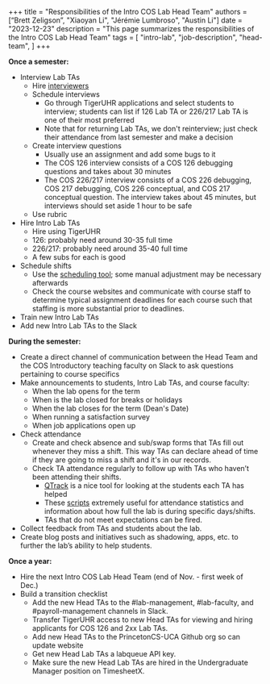 +++
title = "Responsibilities of the Intro COS Lab Head Team"
authors = [“Brett Zeligson”, "Xiaoyan Li", "Jérémie Lumbroso", "Austin Li"]
date = "2023-12-23"
description = "This page summarizes the responsibilities of the Intro COS Lab Head Team"
tags = [
    "intro-lab",
    "job-description",
    "head-team",
]
+++

**Once a semester:**

- Interview Lab TAs
  - Hire [interviewers](https://introlab.cs.princeton.edu/responsibilities-of-the-intro-cos-lab-interviewers/)
  - Schedule interviews
    - Go through TigerUHR applications and select students to interview; students can list if 126 Lab TA or 226/217 Lab TA is one of their most preferred
    - Note that for returning Lab TAs, we don't reinterview; just check their attendance from last semester and make a decision
  - Create interview questions
    - Usually use an assignment and add some bugs to it
    - The COS 126 interview consists of a COS 126 debugging questions and takes about 30 minutes
    - The COS 226/217 interview consists of a COS 226 debugging, COS 217 debugging, COS 226 conceptual, and COS 217 conceptual question. The interview takes about 45 minutes, but interviews should set aside 1 hour to be safe
  - Use rubric
- Hire Intro Lab TAs
  - Hire using TigerUHR
  - 126: probably need around 30-35 full time
  - 226/217: probably need around 35-40 full time
  - A few subs for each is good
- Schedule shifts
  - Use the [scheduling tool](https://labta-scheduler.herokuapp.com/); some manual adjustment may be necessary afterwards
  - Check the course websites and communicate with course staff to determine typical assignment deadlines for each course such that staffing is more substantial prior to deadlines.
- Train new Intro Lab TAs
- Add new Intro Lab TAs to the Slack

**During the semester:**

- Create a direct channel of communication between the Head Team and the COS Introductory teaching faculty on Slack to ask questions pertaining to course specifics
- Make announcements to students, Intro Lab TAs, and course faculty:
  - When the lab opens for the term 
  - When is the lab closed for breaks or holidays
  - When the lab closes for the term (Dean's Date)
  - When running a satisfaction survey
  - When job applications open up
- Check attendance
  - Create and check absence and sub/swap forms that TAs fill out whenever they miss a shift. This way TAs can declare ahead of time if they are going to miss a shift and it's in our records.
  - Check TA attendance regularly to follow up with TAs who haven’t been attending their shifts.
    - [QTrack](https://github.com/PrincetonCS-UCA/QTrack) is a nice tool for looking at the students each TA has helped
    - These [scripts](https://github.com/PrincetonCS-UCA/head-lab-ta-scripts) extremely useful for attendance statistics and information about how full the lab is during specific days/shifts.
    - TAs that do not meet expectations can be fired.
- Collect feedback from TAs and students about the lab.
- Create blog posts and initiatives such as shadowing, apps, etc. to further the lab’s ability to help students.

**Once a year:**

- Hire the next Intro COS Lab Head Team (end of Nov. - first week of Dec.)
- Build a transition checklist
  - Add the new Head TAs to the #lab-management, #lab-faculty, and #payroll-management channels in Slack.
  - Transfer TigerUHR access to new Head TAs for viewing and hiring applicants for COS 126 and 2xx Lab TAs.
  - Add new Head TAs to the PrincetonCS-UCA Github org so can update website
  - Get new Head Lab TAs a labqueue API key.
  - Make sure the new Head Lab TAs are hired in the Undergraduate Manager position on TimesheetX.
